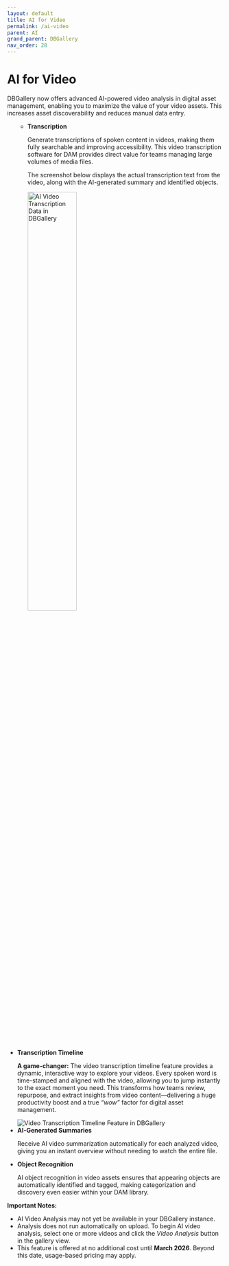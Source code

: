 ```yaml
---
layout: default
title: AI for Video
permalink: /ai-video
parent: AI
grand_parent: DBGallery
nav_order: 28
---
```


# AI for Video

<p>DBGallery now offers advanced AI-powered video analysis in digital asset management, enabling you to maximize the value of your video assets. This increases asset discoverability and reduces manual data entry.</p>
<ul>
<ul>
<li><strong>Transcription</strong>
<p>Generate transcriptions of spoken content in videos, making them fully searchable and improving accessibility. This video transcription software for DAM provides direct value for teams managing large volumes of media files.</p>
<p>The screenshot below displays the actual transcription text from the video, along with the AI-generated summary and identified objects.</p>
<div class="flex justify-center"><img class="mt-4 rounded-lg shadow-md" style="width: 50%;" src="https://dbgallery.cloud/Download.aspx?id=491723&amp;public=2/video-ai-data&amp;" alt="AI Video Transcription Data in DBGallery" /></div>
</li>
</ul>
</ul>
<br />
<ul>
<li><strong>Transcription Timeline</strong>
<p><strong>A game-changer:</strong> The video transcription timeline feature provides a dynamic, interactive way to explore your videos. Every spoken word is time-stamped and aligned with the video, allowing you to jump instantly to the exact moment you need. This transforms how teams review, repurpose, and extract insights from video content&mdash;delivering a huge productivity boost and a true <em>&ldquo;wow&rdquo;</em> factor for digital asset management.</p>
<img class="mt-4 rounded-lg shadow-md w-full max-w-3xl mx-auto block" src="https://dbgallery.cloud/Download.aspx?id=491722&amp;public=2/video-timeline&amp;" alt="Video Transcription Timeline Feature in DBGallery" /></li>
<li><strong>AI-Generated Summaries</strong>
<p>Receive AI video summarization automatically for each analyzed video, giving you an instant overview without needing to watch the entire file.</p>
</li>
<li><strong>Object Recognition</strong>
<p>AI object recognition in video assets ensures that appearing objects are automatically identified and tagged, making categorization and discovery even easier within your DAM library.</p>
</li>
</ul>
<p><strong>Important Notes:</strong></p>
<ul>
<li>AI Video Analysis may not yet be available in your DBGallery instance.</li>
<li>Analysis does not run automatically on upload. To begin AI video analysis, select one or more videos and click the <em>Video Analysis</em> button in the gallery view.</li>
<li>This feature is offered at no additional cost until <strong>March 2026</strong>. Beyond this date, usage-based pricing may apply.</li>
</ul>
</section>


